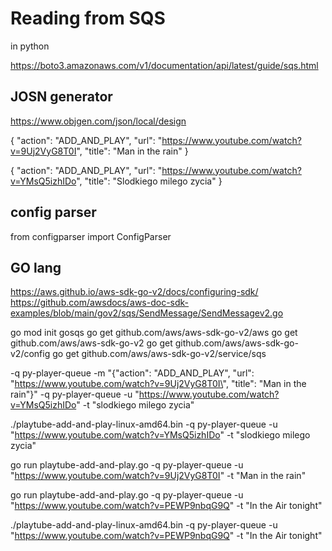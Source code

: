 # Reading from SQS 

in python 

https://boto3.amazonaws.com/v1/documentation/api/latest/guide/sqs.html


## JOSN generator 

https://www.objgen.com/json/local/design


{
  "action": "ADD_AND_PLAY",
  "url": "https://www.youtube.com/watch?v=9Uj2VyG8T0I",
  "title": "Man in the rain"
}


{
  "action": "ADD_AND_PLAY",
  "url": "https://www.youtube.com/watch?v=YMsQ5izhIDo",
  "title": "Slodkiego milego zycia"
}


## config parser


from configparser import ConfigParser

## GO lang 

https://aws.github.io/aws-sdk-go-v2/docs/configuring-sdk/
https://github.com/awsdocs/aws-doc-sdk-examples/blob/main/gov2/sqs/SendMessage/SendMessagev2.go



go mod init gosqs
go get github.com/aws/aws-sdk-go-v2/aws
go get github.com/aws/aws-sdk-go-v2
go get github.com/aws/aws-sdk-go-v2/config
go get github.com/aws/aws-sdk-go-v2/service/sqs


-q py-player-queue -m "{\"action\": \"ADD_AND_PLAY\", \"url\": \"https://www.youtube.com/watch?v=9Uj2VyG8T0I\", \"title\": \"Man in the rain\"}"
-q py-player-queue -u "https://www.youtube.com/watch?v=YMsQ5izhIDo" -t "slodkiego milego zycia" 


./playtube-add-and-play-linux-amd64.bin -q py-player-queue -u "https://www.youtube.com/watch?v=YMsQ5izhIDo" -t "slodkiego milego zycia" 


go run playtube-add-and-play.go -q py-player-queue -u "https://www.youtube.com/watch?v=9Uj2VyG8T0I" -t "Man in the rain" 

go run playtube-add-and-play.go -q py-player-queue -u "https://www.youtube.com/watch?v=PEWP9nbqG9Q" -t "In the Air tonight" 


./playtube-add-and-play-linux-amd64.bin -q py-player-queue -u "https://www.youtube.com/watch?v=PEWP9nbqG9Q" -t "In the Air tonight" 

